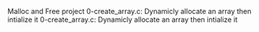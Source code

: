 Malloc and Free project
0-create_array.c: Dynamicly allocate an array then intialize it
0-create_array.c: Dynamicly allocate an array then intialize it

